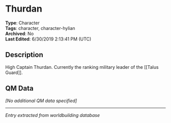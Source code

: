 # Thurdan

**Type**: Character  
**Tags**: character, character-hylian  
**Archived**: No  
**Last Edited**: 6/30/2019 2:13:41 PM (UTC)

## Description
High Captain Thurdan. Currently the ranking military leader of the [[Talus Guard]].

## QM Data
*[No additional QM data specified]*

---
*Entry extracted from worldbuilding database*
